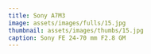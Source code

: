 ```yaml
---
title: Sony A7M3
image: assets/images/fulls/15.jpg
thumbnail: assets/images/thumbs/15.jpg
caption: Sony FE 24-70 mm F2.8 GM
---
```


